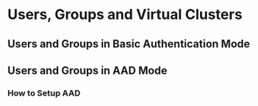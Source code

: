 # Users, Groups and Virtual Clusters

## Users and Groups in Basic Authentication Mode

## Users and Groups in AAD Mode

### How to Setup AAD